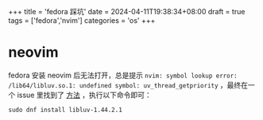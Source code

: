 +++
title = 'fedora 踩坑'
date = 2024-04-11T19:38:34+08:00
draft = true
tags = ['fedora','nvim']
categories = 'os'
+++

# neovim

fedora 安装 neovim 后无法打开，总是提示
`nvim: symbol lookup error: /lib64/libluv.so.1: undefined symbol: uv_thread_getpriority`
，最终在一个 issue 里找到了
[方法](https://github.com/neovim/neovim/issues/24992#issuecomment-1704425709)
，执行以下命令即可：

```shell
sudo dnf install libluv-1.44.2.1
```